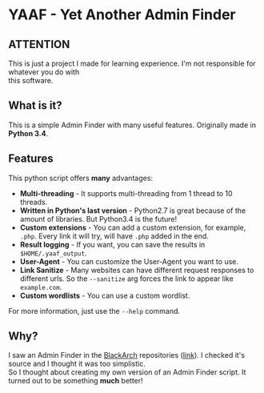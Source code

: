 YAAF - Yet Another Admin Finder
===============================

ATTENTION
---------

This is just a project I made for learning experience. I'm not responsible for whatever you do with  
this software.


What is it?
-----------

This is a simple Admin Finder with many useful features.
Originally made in **Python 3.4**.

Features
--------

This python script offers **many** advantages:

- **Multi-threading** - It supports multi-threading from 1 thread to 10 threads.
- **Written in Python's last version** - Python2.7 is great because of the amount of libraries. But Python3.4 is the future!
- **Custom extensions** - You can add a custom extension, for example, `.php`. Every link it will try, will have `.php` added in the end.
- **Result logging** - If you want, you can save the results in `$HOME/.yaaf_output`.
- **User-Agent** - You can customize the User-Agent you want to use.
- **Link Sanitize** - Many websites can have different request responses to different urls. So the `--sanitize` arg forces the link to appear like `example.com`.
- **Custom wordlists** - You can use a custom wordlist.  

For more information, just use the `--help` command.

Why?
----

I saw an Admin Finder in the [BlackArch](http://blackarch.org/) repositories ([link](http://packetstormsecurity.com/files/112855/Admin-Page-Finder-Script.html)). I checked it's source and I thought it was too simplistic.  
So I thought about creating my own version of an Admin Finder script. It turned out to be something **much** better!

 
